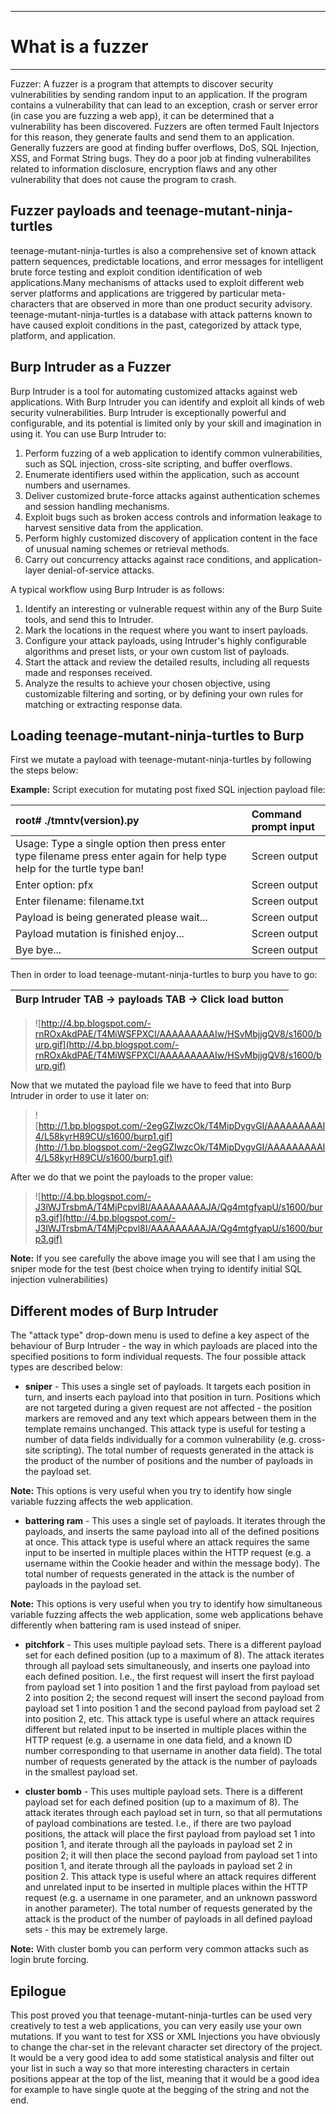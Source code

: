 
---

# What is a fuzzer #

---


Fuzzer: A fuzzer is a program that attempts to discover security vulnerabilities by sending random input to an application. If the program contains a vulnerability that can lead to an exception, crash or server error (in case you are fuzzing a web app), it can be determined that a vulnerability has been discovered. Fuzzers are often termed Fault Injectors for this reason, they generate faults and send them to an application. Generally fuzzers are good at finding buffer overflows, DoS, SQL Injection, XSS, and Format String bugs. They do a poor job at finding vulnerabilites related to information disclosure, encryption flaws and any other vulnerability that does not cause the program to crash.

## Fuzzer payloads and teenage-mutant-ninja-turtles ##

teenage-mutant-ninja-turtles is also a comprehensive set of known attack pattern sequences, predictable locations, and error messages for intelligent brute force testing and exploit condition identification of web applications.Many mechanisms of attacks used to exploit different web server platforms and applications are triggered by particular meta-characters that are observed in more than one product security advisory. teenage-mutant-ninja-turtles is a database with attack patterns known to have caused exploit conditions in the past, categorized by attack type, platform, and application.

## Burp Intruder as a Fuzzer ##

Burp Intruder is a tool for automating customized attacks against web applications. With Burp Intruder you can identify and exploit all kinds of web security vulnerabilities. Burp Intruder is exceptionally powerful and configurable, and its potential is limited only by your skill and imagination in using it. You can use Burp Intruder to:

  1. Perform fuzzing of a web application to identify common vulnerabilities, such as SQL injection, cross-site scripting, and buffer overflows.
  1. Enumerate identifiers used within the application, such as account numbers and usernames.
  1. Deliver customized brute-force attacks against authentication schemes and session handling mechanisms.
  1. Exploit bugs such as broken access controls and information leakage to harvest sensitive data from the application.
  1. Perform highly customized discovery of application content in the face of unusual naming schemes or retrieval methods.
  1. Carry out concurrency attacks against race conditions, and application-layer denial-of-service attacks.

A typical workflow using Burp Intruder is as follows:

  1. Identify an interesting or vulnerable request within any of the Burp Suite tools, and send this to Intruder.
  1. Mark the locations in the request where you want to insert payloads.
  1. Configure your attack payloads, using Intruder's highly configurable algorithms and preset lists, or your own custom list of payloads.
  1. Start the attack and review the detailed results, including all requests made and responses received.
  1. Analyze the results to achieve your chosen objective, using customizable filtering and sorting, or by defining your own rules for matching or extracting response data.

## Loading teenage-mutant-ninja-turtles to Burp ##

First we mutate a payload with teenage-mutant-ninja-turtles by following the steps below:

**Example:** Script execution for mutating post fixed SQL injection payload file:

|root# ./tmntv(version).py|Command prompt input|
|:------------------------|:-------------------|
|Usage: Type a single option then press enter type filename press enter again for help type help for the turtle type ban!|Screen output|
|Enter option: pfx |Screen output|
|Enter filename: filename.txt|Screen output|
|Payload is being generated please wait...|Screen output|
|Payload mutation is finished enjoy...|Screen output|
|Bye bye...|Screen output|


Then in order to load teenage-mutant-ninja-turtles to burp you have to go:

|Burp Intruder TAB -> payloads TAB -> Click load button|
|:-----------------------------------------------------|


> ![http://4.bp.blogspot.com/-rnROxAkdPAE/T4MiWSFPXCI/AAAAAAAAAIw/HSvMbjjgQV8/s1600/burp.gif](http://4.bp.blogspot.com/-rnROxAkdPAE/T4MiWSFPXCI/AAAAAAAAAIw/HSvMbjjgQV8/s1600/burp.gif)

Now that we mutated the payload file we have to feed that into Burp Intruder in order to use it later on:

> ![http://1.bp.blogspot.com/-2egGZIwzcOk/T4MipDygvGI/AAAAAAAAAI4/L58kyrH89CU/s1600/burp1.gif](http://1.bp.blogspot.com/-2egGZIwzcOk/T4MipDygvGI/AAAAAAAAAI4/L58kyrH89CU/s1600/burp1.gif)

After we do that we point the payloads to the proper value:

> ![http://4.bp.blogspot.com/-J3lWJTrsbmA/T4MjPcpvl8I/AAAAAAAAAJA/Qg4mtgfyapU/s1600/burp3.gif](http://4.bp.blogspot.com/-J3lWJTrsbmA/T4MjPcpvl8I/AAAAAAAAAJA/Qg4mtgfyapU/s1600/burp3.gif)

**Note:** If you see carefully the above image you will see that I am using the sniper mode for the test (best choice when trying to identify initial SQL injection vulnerabilities)

## Different modes of Burp Intruder ##

The "attack type" drop-down menu is used to define a key aspect of the behaviour of Burp Intruder - the way in which payloads are placed into the specified positions to form individual requests. The four possible attack types are described below:

  * **sniper** - This uses a single set of payloads. It targets each position in turn, and inserts each payload into that position in turn. Positions which are not targeted during a given request are not affected - the position markers are removed and any text which appears between them in the template remains unchanged. This attack type is useful for testing a number of data fields individually for a common vulnerability (e.g. cross-site scripting). The total number of requests generated in the attack is the product of the number of positions and the number of payloads in the payload set.

**Note:** This options is very useful when you try to identify how single variable fuzzing affects the web application.

  * **battering ram** - This uses a single set of payloads. It iterates through the payloads, and inserts the same payload into all of the defined positions at once. This attack type is useful where an attack requires the same input to be inserted in multiple places within the HTTP request (e.g. a username within the Cookie header and within the message body). The total number of requests generated in the attack is the number of payloads in the payload set.

**Note:** This options is very useful when you try to identify how simultaneous variable fuzzing affects the web application, some web applications behave differently when battering ram is used instead of sniper.

  * **pitchfork** - This uses multiple payload sets. There is a different payload set for each defined position (up to a maximum of 8). The attack iterates through all payload sets simultaneously, and inserts one payload into each defined position. I.e., the first request will insert the first payload from payload set 1 into position 1 and the first payload from payload set 2 into position 2; the second request will insert the second payload from payload set 1 into position 1 and the second payload from payload set 2 into position 2, etc. This attack type is useful where an attack requires different but related input to be inserted in multiple places within the HTTP request (e.g. a username in one data field, and a known ID number corresponding to that username in another data field). The total number of requests generated by the attack is the number of payloads in the smallest payload set.

  * **cluster bomb** - This uses multiple payload sets. There is a different payload set for each defined position (up to a maximum of 8). The attack iterates through each payload set in turn, so that all permutations of payload combinations are tested. I.e., if there are two payload positions, the attack will place the first payload from payload set 1 into position 1, and iterate through all the payloads in payload set 2 in position 2; it will then place the second payload from payload set 1 into position 1, and iterate through all the payloads in payload set 2 in position 2. This attack type is useful where an attack requires different and unrelated input to be inserted in multiple places within the HTTP request (e.g. a username in one parameter, and an unknown password in another parameter). The total number of requests generated by the attack is the product of the number of payloads in all defined payload sets - this may be extremely large.

**Note:** With cluster bomb you can perform very common attacks such as login brute forcing.

## Epilogue ##

This post proved you that teenage-mutant-ninja-turtles can be used very creatively to test a web applications, you can very easily use your own mutations. If you want to test for XSS or XML Injections you have obviously to change the char-set in the relevant character set directory of the project. It would be a very good idea to add some statistical analysis and filter out your list in such a way so that more interesting characters in certain positions appear at the top of the list, meaning that it would be a good idea for example to have single quote at the begging of the string and not the end.


